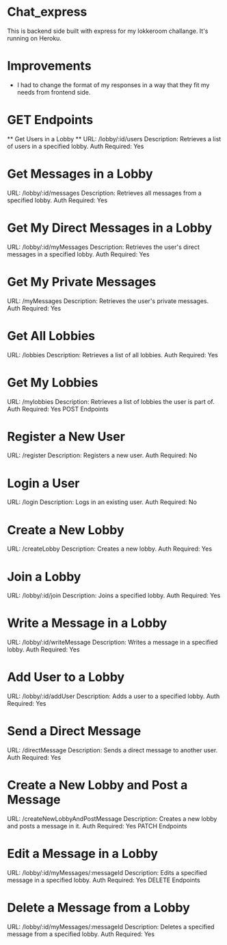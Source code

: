 # Сhat_express
This is backend side built with express for my lokkeroom challange. It's running on Heroku.

# Improvements
 - I had to change the format of my responses in a way that they fit my needs from frontend side.

# GET Endpoints

** Get Users in a Lobby **
URL: /lobby/:id/users
Description: Retrieves a list of users in a specified lobby.
Auth Required: Yes
# Get Messages in a Lobby
URL: /lobby/:id/messages
Description: Retrieves all messages from a specified lobby.
Auth Required: Yes
# Get My Direct Messages in a Lobby
URL: /lobby/:id/myMessages
Description: Retrieves the user's direct messages in a specified lobby.
Auth Required: Yes
# Get My Private Messages
URL: /myMessages
Description: Retrieves the user's private messages.
Auth Required: Yes
# Get All Lobbies
URL: /lobbies
Description: Retrieves a list of all lobbies.
Auth Required: Yes
# Get My Lobbies
URL: /mylobbies
Description: Retrieves a list of lobbies the user is part of.
Auth Required: Yes
POST Endpoints

# Register a New User
URL: /register
Description: Registers a new user.
Auth Required: No
# Login a User
URL: /login
Description: Logs in an existing user.
Auth Required: No
# Create a New Lobby
URL: /createLobby
Description: Creates a new lobby.
Auth Required: Yes
# Join a Lobby
URL: /lobby/:id/join
Description: Joins a specified lobby.
Auth Required: Yes
# Write a Message in a Lobby
URL: /lobby/:id/writeMessage
Description: Writes a message in a specified lobby.
Auth Required: Yes
# Add User to a Lobby
URL: /lobby/:id/addUser
Description: Adds a user to a specified lobby.
Auth Required: Yes
# Send a Direct Message
URL: /directMessage
Description: Sends a direct message to another user.
Auth Required: Yes
# Create a New Lobby and Post a Message
URL: /createNewLobbyAndPostMessage
Description: Creates a new lobby and posts a message in it.
Auth Required: Yes
PATCH Endpoints

# Edit a Message in a Lobby
URL: /lobby/:id/myMessages/:messageId
Description: Edits a specified message in a specified lobby.
Auth Required: Yes
DELETE Endpoints

# Delete a Message from a Lobby
URL: /lobby/:id/myMessages/:messageId
Description: Deletes a specified message from a specified lobby.
Auth Required: Yes
